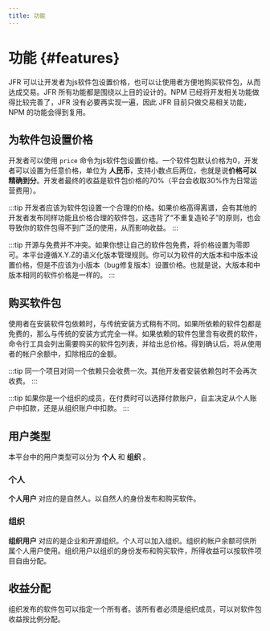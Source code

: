 ```yaml
---
title: 功能
---
```

# 功能 {#features}

JFR 可以让开发者为js软件包设置价格，也可以让使用者方便地购买软件包，从而达成交易。JFR 所有功能都是围绕以上目的设计的。NPM 已经将开发相关功能做得比较完善了，JFR 没有必要再实现一遍，因此 JFR 目前只做交易相关功能，NPM 的功能会得到复用。

## 为软件包设置价格

开发者可以使用 `price` 命令为js软件包设置价格。一个软件包默认价格为0，开发者可以设置为任意价格，单位为 **人民币**，支持小数点后两位，也就是说**价格可以精确到分**。开发者最终的收益是软件包价格的70%（平台会收取30%作为日常运营费用）。

:::tip
开发者应该为软件包设置一个合理的价格。如果价格高得离谱，会有其他的开发者发布同样功能且价格合理的软件包，这违背了“不重复造轮子”的原则，也会导致你的软件包得不到广泛的使用，从而影响收益。
:::

:::tip
开源与免费并不冲突。如果你想让自己的软件包免费，将价格设置为零即可。本平台遵循X.Y.Z的语义化版本管理规则。你可以为软件的大版本和中版本设置价格，但是不应该为小版本（bug修复版本）设置价格。也就是说，大版本和中版本相同的软件价格是一样的。
:::

## 购买软件包

使用者在安装软件包依赖时，与传统安装方式稍有不同。如果所依赖的软件包都是免费的，那么与传统的安装方式完全一样。如果依赖的软件包里含有收费的软件，命令行工具会列出需要购买的软件包列表，并给出总价格。得到确认后，将从使用者的帐户余额中，扣除相应的金额。

:::tip
同一个项目对同一个依赖只会收费一次。其他开发者安装依赖包时不会再次收费。
:::

:::tip
如果你是一个组织的成员，在付费时可以选择付款账户，自主决定从个人账户中扣款，还是从组织账户中扣款。
:::

## 用户类型

本平台中的用户类型可以分为 **个人** 和 **组织** 。

### 个人
**个人用户** 对应的是自然人。以自然人的身份发布和购买软件。
### 组织
**组织用户** 对应的是企业和开源组织。个人可以加入组织。组织的帐户余额可供所属个人用户使用。组织用户以组织的身份发布和购买软件，所得收益可以按软件项目自由分配。

## 收益分配
组织发布的软件包可以指定一个所有者。该所有者必须是组织成员，可以对软件包收益按比例分配。
